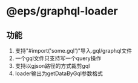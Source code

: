 # @eps/graphql-loader

## 功能
1. 支持"#import('some.gql')"导入.gql/graphql文件
2. 一个gql文件只支持写一个query操作
3. 支持以gjson路径的方式裁剪gql
4. loader输出为getDataByGql参数格式